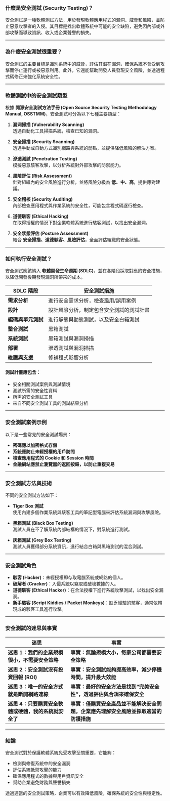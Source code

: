 ### 什麼是安全測試 (Security Testing)？
安全測試是一種軟體測試方法，用於發現軟體應用程式的漏洞、威脅和風險，並防止惡意攻擊者的入侵。其目標是找出軟體系統中可能的安全缺陷，避免因內部或外部攻擊而導致資訊、收入或企業聲譽的損失。

---

### 為什麼安全測試很重要？
安全測試的主要目標是識別系統中的威脅，評估其潛在漏洞，確保系統不會受到攻擊而停止運行或被惡意利用。此外，它還能幫助開發人員發現安全風險，並透過程式碼修正來強化系統安全性。

---

### 軟體測試中的安全測試類型
根據 **開源安全測試方法手冊 (Open Source Security Testing Methodology Manual, OSSTMM)**，安全測試可分為以下七種主要類型：

1. **漏洞掃描 (Vulnerability Scanning)**  
   透過自動化工具掃描系統，檢查已知的漏洞。

2. **安全掃描 (Security Scanning)**  
   透過手動或自動方式識別網路與系統的弱點，並提供降低風險的解決方案。

3. **滲透測試 (Penetration Testing)**  
   模擬惡意駭客攻擊，以分析系統對外部攻擊的防禦能力。

4. **風險評估 (Risk Assessment)**  
   針對組織內的安全風險進行分析，並將風險分級為 **低、中、高**，提供應對建議。

5. **安全稽核 (Security Auditing)**  
   內部檢查應用程式與作業系統的安全性，可能包含程式碼逐行檢查。

6. **道德駭客 (Ethical Hacking)**  
   在取得授權的情況下對企業軟體系統進行駭客測試，以找出安全漏洞。

7. **安全狀態評估 (Posture Assessment)**  
   結合 **安全掃描、道德駭客、風險評估**，全面評估組織的安全狀態。

---

### 如何執行安全測試？
安全測試應該納入 **軟體開發生命週期 (SDLC)**，並在各階段採取對應的安全措施，以降低開發後期發現漏洞所帶來的成本。

| **SDLC 階段**      | **安全測試措施** |
|------------------|---------------|
| **需求分析**      | 進行安全需求分析，檢查濫用/誤用案例 |
| **設計**         | 設計風險分析，制定包含安全測試的測試計畫 |
| **編碼與單元測試** | 進行靜態與動態測試，以及安全白箱測試 |
| **整合測試**      | 黑箱測試 |
| **系統測試**      | 黑箱測試與漏洞掃描 |
| **部署**         | 滲透測試與漏洞掃描 |
| **維護與支援**    | 修補程式影響分析 |

#### 測試計畫應包含：
- 安全相關測試案例與測試情境
- 測試所需的安全性資料
- 所需的安全測試工具
- 來自不同安全測試工具的測試結果分析

---

### 安全測試案例示例
以下是一些常見的安全測試場景：

- **密碼應以加密格式存儲**
- **系統應防止未經授權的用戶訪問**
- **檢查應用程式的 Cookie 和 Session 時間**
- **金融網站應禁止瀏覽器的返回按鈕，以防止重複交易**

---

### 安全測試方法與技術
不同的安全測試方法如下：

- **Tiger Box 測試**  
  使用內建多個作業系統與駭客工具的筆記型電腦來評估系統漏洞與攻擊風險。

- **黑箱測試 (Black Box Testing)**  
  測試人員在不了解系統內部結構的情況下，對系統進行測試。

- **灰箱測試 (Grey Box Testing)**  
  測試人員獲得部分系統資訊，進行結合白箱與黑箱測試的混合測試。

---

### 安全測試角色
- **駭客 (Hacker)**：未經授權即存取電腦系統或網路的個人。
- **破解者 (Cracker)**：入侵系統以竊取或破壞數據的人。
- **道德駭客 (Ethical Hacker)**：在合法授權下進行系統攻擊測試，以找出安全漏洞。
- **新手駭客 (Script Kiddies / Packet Monkeys)**：缺乏經驗的駭客，通常依賴現成的駭客工具進行攻擊。

---

### 安全測試的迷思與事實
| **迷思** | **事實** |
|---------|---------|
| **迷思 1：我們的企業規模很小，不需要安全策略** | **事實：無論規模大小，每家公司都需要安全策略** |
| **迷思 2：安全測試沒有投資回報 (ROI)** | **事實：安全測試能夠提高效率，減少停機時間，提升最大效能** |
| **迷思 3：唯一的安全方式就是斷開網路連線** | **事實：最好的安全方法是找到“完美安全性”，透過評估與合規來確保安全** |
| **迷思 4：只要購買安全軟體或硬體，我的系統就安全了** | **事實：僅購買安全產品並不能解決安全問題，企業應先理解安全風險並採取適當的防護措施** |

---

### 結論
安全測試對於保護軟體系統免受攻擊至關重要，它能夠：
- 檢測與修復系統中的安全漏洞
- 評估系統抵禦攻擊的能力
- 確保應用程式的數據與用戶資訊安全
- 幫助企業避免財務與聲譽損失

透過適當的安全測試策略，企業可以有效降低風險，確保系統的安全性與穩定性。
